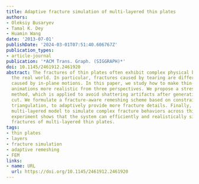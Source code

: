 ```yaml
---
title: Adaptive fracture simulation of multi-layered thin plates
authors:
- Oleksiy Busaryev
- Tamal K. Dey
- Huamin Wang
date: '2013-07-01'
publishDate: '2024-03-01T07:51:40.606767Z'
publication_types:
- article-journal
publication: '*ACM Trans. Graph. (SIGGRAPH)*'
doi: 10.1145/2461912.2461920
abstract: The fractures of thin plates often exhibit complex physical behaviors in
  the real world. In particular, fractures caused by tearing are different from fractures
  caused by in-plane motions. In this paper, we study how to make thin-plate fracture
  animations more realistic from three perspectives. We propose a stress relaxation
  method, which is applied to avoid shattering artifacts after generating each fracture
  cut. We formulate a fracture-aware remeshing scheme based on constrained Delaunay
  triangulation, to adaptively provide more fracture details. Finally, we use our
  multi-layered model to simulate complex fracture behaviors across thin layers. Our
  experiment shows that the system can efficiently and realistically simulate the
  fractures of multi-layered thin plates.
tags:
- thin plates
- layers
- fracture simulation
- adaptive remeshing
- FEM
links:
- name: URL
  url: https://doi.org/10.1145/2461912.2461920
---
```

